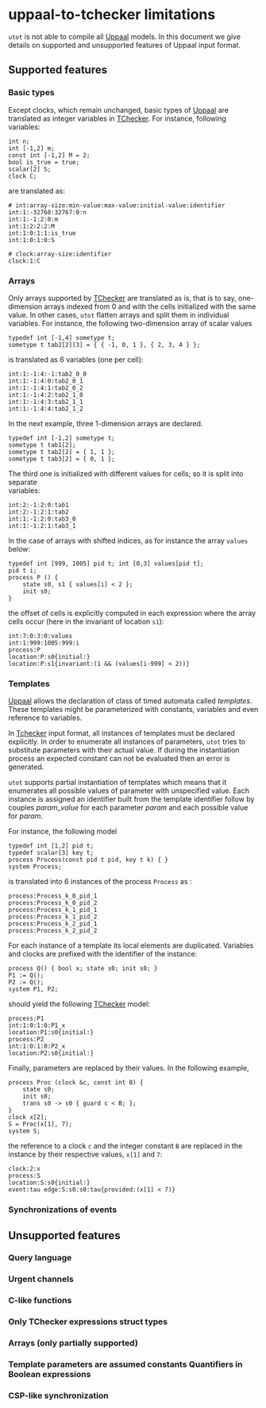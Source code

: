 # uppaal-to-tchecker limitations

`utot` is not able to compile all [Uppaal] models. In this document we give 
details on supported and unsupported features of Uppaal input format.

## Supported features

### Basic types

Except clocks, which remain unchanged, basic types of [Uppaal] are translated as 
integer variables in [TChecker]. For instance, following variables:

    int n;
    int [-1,2] m;
    const int [-1,2] M = 2; 
    bool is_true = true; 
    scalar[2] S;
    clock C; 

are translated as:

    # int:array-size:min-value:max-value:initial-value:identifier 
    int:1:-32768:32767:0:n
    int:1:-1:2:0:m 
    int:1:2:2:2:M 
    int:1:0:1:1:is_true
    int:1:0:1:0:S
    
    # clock:array-size:identifier 
    clock:1:C

### Arrays

Only arrays supported by [TChecker] are translated as is, that is to say, 
one-dimension arrays indexed from 0 and with the cells initialized with the same 
value. In other cases, `utot` flatten arrays and split them in individual 
variables. For instance, the following two-dimension array of scalar values

    typedef int [-1,4] sometype t;
    sometype t tab2[2][3] = { { -1, 0, 1 }, { 2, 3, 4 } };

is translated as 6 variables (one per cell):

    int:1:-1:4:-1:tab2_0_0
    int:1:-1:4:0:tab2_0_1
    int:1:-1:4:1:tab2_0_2
    int:1:-1:4:2:tab2_1_0
    int:1:-1:4:3:tab2_1_1
    int:1:-1:4:4:tab2_1_2

In the next example, three 1-dimension arrays are declared. 

    typedef int [-1,2] sometype t; 
    sometype t tab1[2];
    sometype t tab2[2] = { 1, 1 }; 
    sometype t tab3[2] = { 0, 1 };

The third one is initialized with different values for cells; so it is split into separate  
variables:

    int:2:-1:2:0:tab1
    int:2:-1:2:1:tab2
    int:1:-1:2:0:tab3_0
    int:1:-1:2:1:tab3_1

In the case of arrays with shifted indices, as for instance the array `values`
below:

    typedef int [999, 1005] pid t; int [0,3] values[pid t];
    pid t i;
    process P () {
        state s0, s1 { values[i] < 2 };
        init s0;
    }

the offset of cells is explicitly computed in each expression where the array 
cells occur (here in the invariant of location `s1`):

    int:7:0:3:0:values
    int:1:999:1005:999:i
    process:P
    location:P:s0{initial:}
    location:P:s1{invariant:(1 && (values[i-999] < 2))}

### Templates

[Uppaal] allows the declaration of class of timed automata called _templates_. 
These templates might be parameterized with constants, variables and even 
reference to variables. 

In [Tchecker] input format, all instances of templates must be declared 
explicitly. 
In order to enumerate all instances of parameters, `utot` tries to substitute 
parameters with their actual value. If during the instantiation process an 
expected constant can not be evaluated then an error is generated. 

`utot` supports partial instantiation of templates which means that
it enumerates all possible values of parameter with unspecified value. Each 
instance is assigned an identifier built from the template identifier follow by
couples _param_\__value_ for each parameter _param_ and each possible value for 
_param_.

For instance, the following model

    typedef int [1,2] pid t;
    typedef scalar[3] key t;
    process Process(const pid t pid, key t k) { }
    system Process;

is translated into 6 instances of the process `Process` as :

    process:Process_k_0_pid_1
    process:Process_k_0_pid_2
    process:Process_k_1_pid_1
    process:Process_k_1_pid_2
    process:Process_k_2_pid_1
    process:Process_k_2_pid_2
 
For each instance of a template its local elements are duplicated. Variables
and clocks are prefixed with the identifier of the instance:

    process Q() { bool x; state s0; init s0; }
    P1 := Q();
    P2 := Q();
    system P1, P2;

should yield the following [TChecker] model:

    process:P1
    int:1:0:1:0:P1_x
    location:P1:s0{initial:}
    process:P2
    int:1:0:1:0:P2_x
    location:P2:s0{initial:} 

Finally, parameters are replaced by their values. In the following example, 

    process Proc (clock &c, const int B) { 
        state s0; 
        init s0;
        trans s0 -> s0 { guard c < B; };
    }
    clock x[2];
    S = Proc(x[1], 7);
    system S;

the reference to a clock `c` and the integer constant `B` are replaced in the
instance by their respective values, `x[1]` and `7`:

    clock:2:x
    process:S
    location:S:s0{initial:}
    event:tau edge:S:s0:s0:tau{provided:(x[1] < 7)}

### Synchronizations of events


## Unsupported features

### Query language
### Urgent channels
### C-like functions
### Only TChecker expressions struct types
### Arrays (only partially supported)
### Template parameters are assumed constants Quantifiers in Boolean expressions
### CSP-like synchronization

[Uppaal]: http://www.uppaal.org "Uppaal"
[TChecker]: http://github.com/ticktac-project/tchecker "TChecker"
[utap]: http://people.cs.aau.dk/%7Eadavid/utap/syntax.html "Uppaal syntax"